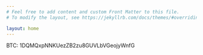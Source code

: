 ```yaml
---
# Feel free to add content and custom Front Matter to this file.
# To modify the layout, see https://jekyllrb.com/docs/themes/#overriding-theme-defaults

layout: home
---
```


BTC: 1DQMQxpNNKUezZB2zu8GUVLbVGeojyWnfG
